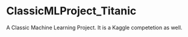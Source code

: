 # ClassicMLProject_Titanic

A Classic Machine Learning Project. It is a Kaggle competetion as well. 
